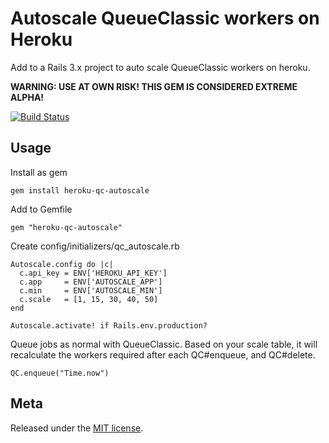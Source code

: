 Autoscale QueueClassic workers on Heroku
==================

Add to a Rails 3.x project to auto scale QueueClassic workers on heroku.

**WARNING: USE AT OWN RISK! THIS GEM IS CONSIDERED EXTREME ALPHA!**

[![Build Status](https://secure.travis-ci.org/zerobearing2/heroku-qc-autoscale.png)](http://travis-ci.org/zerobearing2/heroku-qc-autoscale)


Usage
-----

Install as gem
    
    gem install heroku-qc-autoscale

Add to Gemfile

    gem "heroku-qc-autoscale"


Create config/initializers/qc_autoscale.rb

    Autoscale.config do |c|
      c.api_key = ENV['HEROKU_API_KEY']
      c.app     = ENV['AUTOSCALE_APP']
      c.min     = ENV['AUTOSCALE_MIN']
      c.scale   = [1, 15, 30, 40, 50]
    end

    Autoscale.activate! if Rails.env.production?

Queue jobs as normal with QueueClassic. Based on your scale table, it will recalculate the 
workers required after each QC#enqueue, and QC#delete.

    QC.enqueue("Time.now")


Meta
----

Released under the [MIT license](http://www.opensource.org/licenses/mit-license.php).
